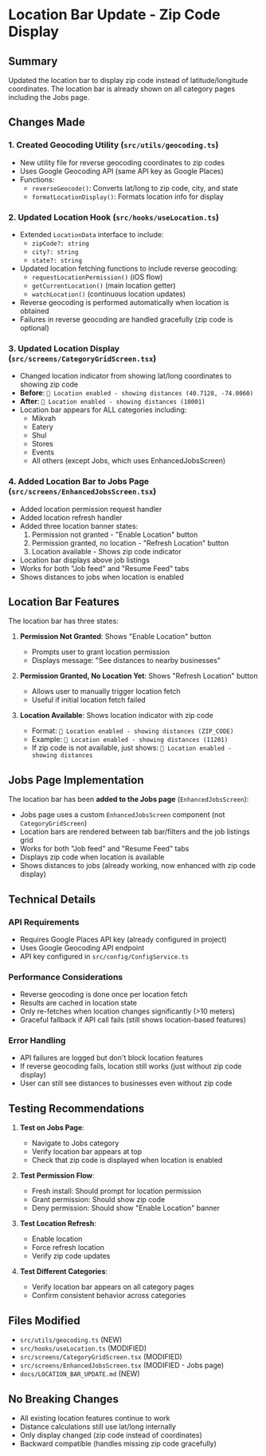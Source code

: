 # Location Bar Update - Zip Code Display

## Summary

Updated the location bar to display zip code instead of latitude/longitude coordinates. The location bar is already shown on all category pages including the Jobs page.

## Changes Made

### 1. Created Geocoding Utility (`src/utils/geocoding.ts`)

- New utility file for reverse geocoding coordinates to zip codes
- Uses Google Geocoding API (same API key as Google Places)
- Functions:
  - `reverseGeocode()`: Converts lat/long to zip code, city, and state
  - `formatLocationDisplay()`: Formats location info for display

### 2. Updated Location Hook (`src/hooks/useLocation.ts`)

- Extended `LocationData` interface to include:
  - `zipCode?: string`
  - `city?: string`
  - `state?: string`
- Updated location fetching functions to include reverse geocoding:
  - `requestLocationPermission()` (iOS flow)
  - `getCurrentLocation()` (main location getter)
  - `watchLocation()` (continuous location updates)
- Reverse geocoding is performed automatically when location is obtained
- Failures in reverse geocoding are handled gracefully (zip code is optional)

### 3. Updated Location Display (`src/screens/CategoryGridScreen.tsx`)

- Changed location indicator from showing lat/long coordinates to showing zip code
- **Before**: `📍 Location enabled - showing distances (40.7128, -74.0060)`
- **After**: `📍 Location enabled - showing distances (10001)`
- Location bar appears for ALL categories including:
  - Mikvah
  - Eatery
  - Shul
  - Stores
  - Events
  - All others (except Jobs, which uses EnhancedJobsScreen)

### 4. Added Location Bar to Jobs Page (`src/screens/EnhancedJobsScreen.tsx`)

- Added location permission request handler
- Added location refresh handler
- Added three location banner states:
  1. Permission not granted - "Enable Location" button
  2. Permission granted, no location - "Refresh Location" button
  3. Location available - Shows zip code indicator
- Location bar displays above job listings
- Works for both "Job feed" and "Resume Feed" tabs
- Shows distances to jobs when location is enabled

## Location Bar Features

The location bar has three states:

1. **Permission Not Granted**: Shows "Enable Location" button

   - Prompts user to grant location permission
   - Displays message: "See distances to nearby businesses"

2. **Permission Granted, No Location Yet**: Shows "Refresh Location" button

   - Allows user to manually trigger location fetch
   - Useful if initial location fetch failed

3. **Location Available**: Shows location indicator with zip code
   - Format: `📍 Location enabled - showing distances (ZIP_CODE)`
   - Example: `📍 Location enabled - showing distances (11201)`
   - If zip code is not available, just shows: `📍 Location enabled - showing distances`

## Jobs Page Implementation

The location bar has been **added to the Jobs page** (`EnhancedJobsScreen`):

- Jobs page uses a custom `EnhancedJobsScreen` component (not `CategoryGridScreen`)
- Location bars are rendered between tab bar/filters and the job listings grid
- Works for both "Job feed" and "Resume Feed" tabs
- Displays zip code when location is available
- Shows distances to jobs (already working, now enhanced with zip code display)

## Technical Details

### API Requirements

- Requires Google Places API key (already configured in project)
- Uses Google Geocoding API endpoint
- API key configured in `src/config/ConfigService.ts`

### Performance Considerations

- Reverse geocoding is done once per location fetch
- Results are cached in location state
- Only re-fetches when location changes significantly (>10 meters)
- Graceful fallback if API call fails (still shows location-based features)

### Error Handling

- API failures are logged but don't block location features
- If reverse geocoding fails, location still works (just without zip code display)
- User can still see distances to businesses even without zip code

## Testing Recommendations

1. **Test on Jobs Page**:

   - Navigate to Jobs category
   - Verify location bar appears at top
   - Check that zip code is displayed when location is enabled

2. **Test Permission Flow**:

   - Fresh install: Should prompt for location permission
   - Grant permission: Should show zip code
   - Deny permission: Should show "Enable Location" banner

3. **Test Location Refresh**:

   - Enable location
   - Force refresh location
   - Verify zip code updates

4. **Test Different Categories**:
   - Verify location bar appears on all category pages
   - Confirm consistent behavior across categories

## Files Modified

- `src/utils/geocoding.ts` (NEW)
- `src/hooks/useLocation.ts` (MODIFIED)
- `src/screens/CategoryGridScreen.tsx` (MODIFIED)
- `src/screens/EnhancedJobsScreen.tsx` (MODIFIED - Jobs page)
- `docs/LOCATION_BAR_UPDATE.md` (NEW)

## No Breaking Changes

- All existing location features continue to work
- Distance calculations still use lat/long internally
- Only display changed (zip code instead of coordinates)
- Backward compatible (handles missing zip code gracefully)
